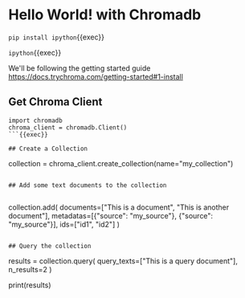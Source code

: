 # Hello World! with Chromadb

`pip install ipython`{{exec}}

`ipython`{{exec}}

We'll be following the getting started guide https://docs.trychroma.com/getting-started#1-install

## Get Chroma Client

```
import chromadb
chroma_client = chromadb.Client()
```{{exec}}

## Create a Collection

```
collection = chroma_client.create_collection(name="my_collection")
```{{exec}}

## Add some text documents to the collection


```
collection.add(
    documents=["This is a document", "This is another document"],
    metadatas=[{"source": "my_source"}, {"source": "my_source"}],
    ids=["id1", "id2"]
)
```{{exec}}

## Query the collection

```
results = collection.query(
    query_texts=["This is a query document"],
    n_results=2
)

print(results)
```{{exec}}



